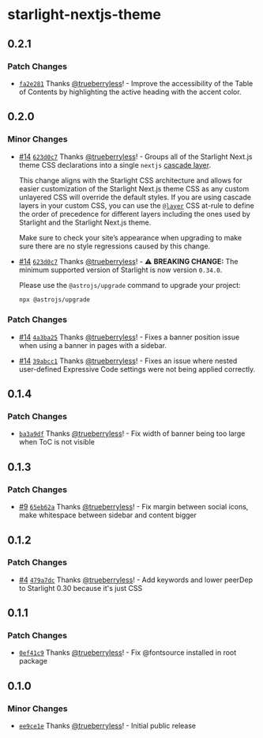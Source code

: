 # starlight-nextjs-theme

## 0.2.1

### Patch Changes

- [`fa2e281`](https://github.com/trueberryless-org/starlight-nextjs-theme/commit/fa2e28104b334a8a15626deea8fa1006def9cc11) Thanks [@trueberryless](https://github.com/trueberryless)! - Improve the accessibility of the Table of Contents by highlighting the active heading with the accent color.

## 0.2.0

### Minor Changes

- [#14](https://github.com/trueberryless-org/starlight-nextjs-theme/pull/14) [`623d0c7`](https://github.com/trueberryless-org/starlight-nextjs-theme/commit/623d0c7e561bf53c5c3dc9d932e59a605245a7aa) Thanks [@trueberryless](https://github.com/trueberryless)! - Groups all of the Starlight Next.js theme CSS declarations into a single `nextjs` [cascade layer](https://developer.mozilla.org/en-US/docs/Learn_web_development/Core/Styling_basics/Cascade_layers).

  This change aligns with the Starlight CSS architecture and allows for easier customization of the Starlight Next.js theme CSS as any custom unlayered CSS will override the default styles. If you are using cascade layers in your custom CSS, you can use the [`@layer`](https://developer.mozilla.org/en-US/docs/Web/CSS/@layer) CSS at-rule to define the order of precedence for different layers including the ones used by Starlight and the Starlight Next.js theme.

  Make sure to check your site’s appearance when upgrading to make sure there are no style regressions caused by this change.

- [#14](https://github.com/trueberryless-org/starlight-nextjs-theme/pull/14) [`623d0c7`](https://github.com/trueberryless-org/starlight-nextjs-theme/commit/623d0c7e561bf53c5c3dc9d932e59a605245a7aa) Thanks [@trueberryless](https://github.com/trueberryless)! - ⚠️ **BREAKING CHANGE:** The minimum supported version of Starlight is now version `0.34.0`.

  Please use the `@astrojs/upgrade` command to upgrade your project:

  ```sh
  npx @astrojs/upgrade
  ```

### Patch Changes

- [#14](https://github.com/trueberryless-org/starlight-nextjs-theme/pull/14) [`4a3ba25`](https://github.com/trueberryless-org/starlight-nextjs-theme/commit/4a3ba257a0f60652fe7eaa049d2dc800cfee7b90) Thanks [@trueberryless](https://github.com/trueberryless)! - Fixes a banner position issue when using a banner in pages with a sidebar.

- [#14](https://github.com/trueberryless-org/starlight-nextjs-theme/pull/14) [`39abcc1`](https://github.com/trueberryless-org/starlight-nextjs-theme/commit/39abcc1f2310f42e4417891453e703a70ae517e7) Thanks [@trueberryless](https://github.com/trueberryless)! - Fixes an issue where nested user-defined Expressive Code settings were not being applied correctly.

## 0.1.4

### Patch Changes

- [`ba3a9df`](https://github.com/trueberryless-org/starlight-nextjs-theme/commit/ba3a9df11896b701dab098f3b3dfb85808f94c71) Thanks [@trueberryless](https://github.com/trueberryless)! - Fix width of banner being too large when ToC is not visible

## 0.1.3

### Patch Changes

- [#9](https://github.com/trueberryless-org/starlight-nextjs-theme/pull/9) [`65eb62a`](https://github.com/trueberryless-org/starlight-nextjs-theme/commit/65eb62a9587e9eeabe85e5f9cbfde2360590eef2) Thanks [@trueberryless](https://github.com/trueberryless)! - Fix margin between social icons, make whitespace between sidebar and content bigger

## 0.1.2

### Patch Changes

- [#4](https://github.com/trueberryless-org/starlight-nextjs-theme/pull/4) [`479a7dc`](https://github.com/trueberryless-org/starlight-nextjs-theme/commit/479a7dc28391670e701d4baa23ddadc472bf0624) Thanks [@trueberryless](https://github.com/trueberryless)! - Add keywords and lower peerDep to Starlight 0.30 because it's just CSS

## 0.1.1

### Patch Changes

- [`0ef41c9`](https://github.com/trueberryless-org/starlight-nextjs-theme/commit/0ef41c9ce7fcbe8aa101cc5bcfba4dbab11b037b) Thanks [@trueberryless](https://github.com/trueberryless)! - Fix @fontsource installed in root package

## 0.1.0

### Minor Changes

- [`ee9ce1e`](https://github.com/trueberryless-org/starlight-nextjs-theme/commit/ee9ce1ef4fec571f1ce7fa6c288baa5b68a23760) Thanks [@trueberryless](https://github.com/trueberryless)! - Initial public release
